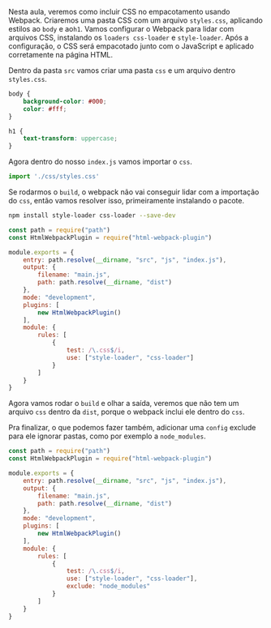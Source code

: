 Nesta aula, veremos como incluir CSS no empacotamento usando Webpack. Criaremos uma pasta CSS com um arquivo `styles.css`, aplicando estilos ao `body` e ao`h1`. Vamos configurar o Webpack para lidar com arquivos CSS, instalando os `loaders css-loader` e `style-loader`. Após a configuração, o CSS será empacotado junto com o JavaScript e aplicado corretamente na página HTML.

Dentro da pasta `src` vamos criar uma pasta `css` e um arquivo dentro `styles.css`.

```css
body {
	background-color: #000;
	color: #fff;
}

h1 {
	text-transform: uppercase;
}
```

Agora dentro do nosso `index.js` vamos importar o `css`.

```js
import './css/styles.css'
```

Se rodarmos o `build`, o webpack não vai conseguir lidar com a importação do `css`, então vamos resolver isso, primeiramente instalando o pacote.

```bash
npm install style-loader css-loader --save-dev
```

```js
const path = require("path")
const HtmlWebpackPlugin = require("html-webpack-plugin")

module.exports = {
	entry: path.resolve(__dirname, "src", "js", "index.js"),
	output: {
		filename: "main.js",
		path: path.resolve(__dirname, "dist")
	},
	mode: "development",
	plugins: [
		new HtmlWebpackPlugin()
	],
	module: {
		rules: [
			{
				test: /\.css$/i,
				use: ["style-loader", "css-loader"]
			}
		]
	}
}
```

Agora vamos rodar o `build` e olhar a saída, veremos que não tem um arquivo `css` dentro da `dist`, porque o webpack inclui ele dentro do `css`.

Pra finalizar, o que podemos fazer também, adicionar uma `config` exclude para ele ignorar pastas, como por exemplo a `node_modules`.

```js
const path = require("path")
const HtmlWebpackPlugin = require("html-webpack-plugin")

module.exports = {
	entry: path.resolve(__dirname, "src", "js", "index.js"),
	output: {
		filename: "main.js",
		path: path.resolve(__dirname, "dist")
	},
	mode: "development",
	plugins: [
		new HtmlWebpackPlugin()
	],
	module: {
		rules: [
			{
				test: /\.css$/i,
				use: ["style-loader", "css-loader"],
				exclude: "node_modules"
			}
		]
	}
}
```
